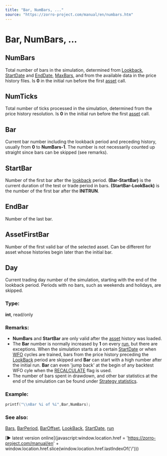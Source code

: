 ```yaml
---
title: "Bar, NumBars, ..."
source: "https://zorro-project.com/manual/en/numbars.htm"
---
```


# Bar, NumBars, ...

## NumBars

Total number of bars in the simulation, determined from [Lookback](181_LookBack_UnstablePeriod.md), [StartDate](100_tradeUpdate.md) and [EndDate](100_tradeUpdate.md), [MaxBars](100_tradeUpdate.md), and from the available data in the price history files. Is **0** in the initial run before the first [asset](013_Asset_Account_Lists.md) call.

## NumTicks

Total number of ticks processed in the simulation, determined from the price history resolution. Is **0** in the initial run before the first [asset](013_Asset_Account_Lists.md) call.

## Bar

Current bar number including the lookback period and preceding history, usually from **0** to **NumBars-1**. The number is not necessarily counted up straight since bars can be skipped (see remarks).

## StartBar

Number of the first bar after the [lookback](181_LookBack_UnstablePeriod.md) period. **(Bar-StartBar)** is the current duration of the test or trade period in bars. **(StartBar-LookBack)** is the number of the first bar after the **INITRUN**.

## EndBar

Number of the last bar.

## AssetFirstBar

Number of the first valid bar of the selected asset. Can be different for asset whose histories begin later than the initial bar. 

## Day

Current trading day number of the simulation, starting with the end of the lookback period. Periods with no bars, such as weekends and holidays, are skipped.

### Type:

**int**, read/only

### Remarks:

*   **NumBars** and **StartBar** are only valid after the [asset](013_Asset_Account_Lists.md) history was loaded.
*   The **Bar** number is normally increased by **1** on every [run](088_run.md), but there are exceptions. When the simulation starts at a certain [StartDate](100_tradeUpdate.md) or when [WFO](numwfocycles.md) cycles are trained, bars from the price history preceding the [LookBack](181_LookBack_UnstablePeriod.md) period are skipped and **Bar** can start with a high number after the initial run. **Bar** can even 'jump back' at the begin of any backtest WFO cyle when the [RECALCULATE](018_TradeMode.md) flag is used.
*   The number of bars spent in drawdown, and other bar statistics at the end of the simulation can be found under [Strategy statistics](116_Statistics_Transformations.md).

### Example:

```c
printf("\\nBar %i of %i",Bar,NumBars);
```

### See also:

[Bars](005_Bars_and_Candles.md), [BarPeriod](177_BarPeriod_TimeFrame.md), [BarOffset](numsamplecycles.md), [LookBack](181_LookBack_UnstablePeriod.md), [StartDate](100_tradeUpdate.md), [run](088_run.md)

[► latest version online](javascript:window.location.href = 'https://zorro-project.com/manual/en' + window.location.href.slice\(window.location.href.lastIndexOf\('/'\)\))